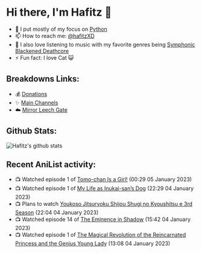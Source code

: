 # Hi there, I'm Hafitz 👋
- 🐍 I put mostly of my focus on [Python](https://python.org)
- 📫 How to reach me: [@hafitzXD](https://t.me/hafitzXD)
- 🎵 I also love listening to music with my favorite genres being [Symphonic Blackened Deathcore](https://youtu.be/qyYmS_iBcy4)
- ⚡ Fun fact: I love Cat 😺

## Breakdowns Links:
- 💰 [Donations](https://t.me/TheBreakdowns/2)
- ✨ [Main Channels](https://t.me/TheBreakdowns)
- ☁️ [Mirror Leech Gate](https://t.me/BreakdownsGate)

## Github Stats:
![Hafitz's github stats](https://github-readme-stats.vercel.app/api?username=breakdowns&show_icons=true&count_private=true&bg_color=00000000&text_color=777)

## Recent AniList activity:
<!-- ANILIST_ACTIVITY:start -->

-   📺 Watched episode 1 of [Tomo-chan Is a Girl!](https://anilist.co/anime/151806) (00:29 05 January 2023)
-   📺 Watched episode 1 of [My Life as Inukai-san’s Dog](https://anilist.co/anime/146346) (22:29 04 January 2023)
-   📺 Plans to watch [Youkoso Jitsuryoku Shijou Shugi no Kyoushitsu e 3rd Season](https://anilist.co/anime/146066) (22:04 04 January 2023)
-   📺 Watched episode 14 of [The Eminence in Shadow](https://anilist.co/anime/130298) (15:42 04 January 2023)
-   📺 Watched episode 1 of [The Magical Revolution of the Reincarnated Princess and the Genius Young Lady](https://anilist.co/anime/153629) (13:08 04 January 2023)

<!-- ANILIST_ACTIVITY:end -->
